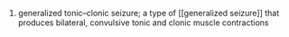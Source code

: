 1. generalized tonic–clonic seizure; a type of [[generalized seizure]] that produces bilateral, convulsive tonic and clonic muscle contractions